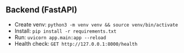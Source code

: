 ## Backend (FastAPI)
- Create venv: `python3 -m venv venv && source venv/bin/activate`
- Install: `pip install -r requirements.txt`
- Run: `uvicorn app.main:app --reload`
- Health check: `GET http://127.0.0.1:8000/health`
